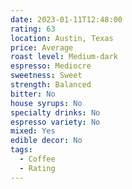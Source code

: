 ```yaml
---
date: 2023-01-11T12:48:00
rating: 63
location: Austin, Texas
price: Average
roast level: Medium-dark
espresso: Mediocre
sweetness: Sweet
strength: Balanced
bitter: No
house syrups: No
specialty drinks: No
espresso variety: No
mixed: Yes
edible decor: No
tags:
  - Coffee
  - Rating
---
```



